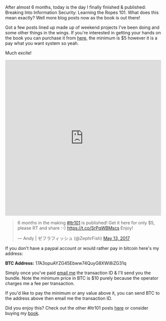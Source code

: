 After almost 6 months, today is the day I finally finished & published: Breaking Into Information Security: Learning the Ropes 101. What does this mean exactly? Well more blog posts now as the book is out there! 

Got a few posts lined up made up of weekend projects I've been doing and some other things in the wings. If you're interested in getting your hands on the book you can purchase it from [here](https://leanpub.com/ltr101-breaking-into-infosec), the minimum is $5 however it is a pay what you want system so yeah.

Much excite!

<iframe src="https://www.facebook.com/plugins/post.php?href=https%3A%2F%2Fwww.facebook.com%2Fzsecblog%2Fposts%2F1001978389937353&width=500" width="500" height="501" style="border:none;overflow:hidden" scrolling="no" frameborder="0" allowTransparency="true"></iframe>

<blockquote class="twitter-tweet" data-lang="en"><p lang="en" dir="ltr">6 months in the making <a href="https://twitter.com/hashtag/ltr101?src=hash">#ltr101</a> is published! Get it here for only $5, please RT and share :-) <a href="https://t.co/SrPqWBMscs">https://t.co/SrPqWBMscs</a> Enjoy!</p>&mdash; Andy | ゼフラフィッシュ (@ZephrFish) <a href="https://twitter.com/ZephrFish/status/863529687649275908">May 13, 2017</a></blockquote>
<script async src="//platform.twitter.com/widgets.js" charset="utf-8"></script>


If you don't have a paypal account or would rather pay in bitcoin here's my address:

**BTC Address:**
17A3opuAYZG45Ebww74QuyG8XWi8iZG31q

Simply once you've paid [email me](mailto:justzero112@gmail.com) the transaction ID & I'll send you the bundle. Note the minimum price in BTC is $10 purely because the operator charges me a fee per transaction. 

If you'd like to pay the minimum or any value above it, you can send BTC to the address above then email me the transaction ID. 

Did you enjoy this? Check out the other #ltr101 posts [here](https://blog.zsec.uk/tag/ltr101/) or consider buying my [book](https://leanpub.com/ltr101-breaking-into-infosec).
